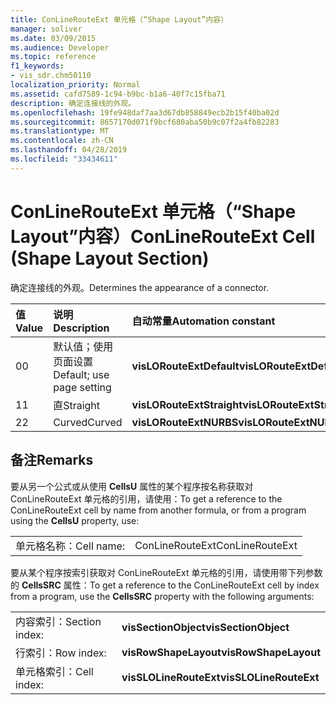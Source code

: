 ```yaml
---
title: ConLineRouteExt 单元格（“Shape Layout”内容）
manager: soliver
ms.date: 03/09/2015
ms.audience: Developer
ms.topic: reference
f1_keywords:
- vis_sdr.chm50110
localization_priority: Normal
ms.assetid: cafd7589-1c94-b9bc-b1a6-40f7c15fba71
description: 确定连接线的外观。
ms.openlocfilehash: 19fe948daf7aa3d67db858849ecb2b15f40ba02d
ms.sourcegitcommit: 8657170d071f9bcf680aba50b9c07f2a4fb82283
ms.translationtype: MT
ms.contentlocale: zh-CN
ms.lasthandoff: 04/28/2019
ms.locfileid: "33434611"
---
```

# <a name="conlinerouteext-cell-shape-layout-section"></a><span data-ttu-id="e61ad-103">ConLineRouteExt 单元格（“Shape Layout”内容）</span><span class="sxs-lookup"><span data-stu-id="e61ad-103">ConLineRouteExt Cell (Shape Layout Section)</span></span>

<span data-ttu-id="e61ad-104">确定连接线的外观。</span><span class="sxs-lookup"><span data-stu-id="e61ad-104">Determines the appearance of a connector.</span></span>
  
|<span data-ttu-id="e61ad-105">**值**</span><span class="sxs-lookup"><span data-stu-id="e61ad-105">**Value**</span></span>|<span data-ttu-id="e61ad-106">**说明**</span><span class="sxs-lookup"><span data-stu-id="e61ad-106">**Description**</span></span>|<span data-ttu-id="e61ad-107">**自动常量**</span><span class="sxs-lookup"><span data-stu-id="e61ad-107">**Automation constant**</span></span>|
|:-----|:-----|:-----|
| <span data-ttu-id="e61ad-108">0</span><span class="sxs-lookup"><span data-stu-id="e61ad-108">0</span></span>  <br/> | <span data-ttu-id="e61ad-109">默认值；使用页面设置</span><span class="sxs-lookup"><span data-stu-id="e61ad-109">Default; use page setting</span></span>  <br/> |<span data-ttu-id="e61ad-110">**visLORouteExtDefault**</span><span class="sxs-lookup"><span data-stu-id="e61ad-110">**visLORouteExtDefault**</span></span> <br/> |
| <span data-ttu-id="e61ad-111">1</span><span class="sxs-lookup"><span data-stu-id="e61ad-111">1</span></span>  <br/> | <span data-ttu-id="e61ad-112">直</span><span class="sxs-lookup"><span data-stu-id="e61ad-112">Straight</span></span>  <br/> |<span data-ttu-id="e61ad-113">**visLORouteExtStraight**</span><span class="sxs-lookup"><span data-stu-id="e61ad-113">**visLORouteExtStraight**</span></span> <br/> |
| <span data-ttu-id="e61ad-114">2</span><span class="sxs-lookup"><span data-stu-id="e61ad-114">2</span></span>  <br/> | <span data-ttu-id="e61ad-115">Curved</span><span class="sxs-lookup"><span data-stu-id="e61ad-115">Curved</span></span>  <br/> |<span data-ttu-id="e61ad-116">**visLORouteExtNURBS**</span><span class="sxs-lookup"><span data-stu-id="e61ad-116">**visLORouteExtNURBS**</span></span> <br/> |
   
## <a name="remarks"></a><span data-ttu-id="e61ad-117">备注</span><span class="sxs-lookup"><span data-stu-id="e61ad-117">Remarks</span></span>

<span data-ttu-id="e61ad-118">要从另一个公式或从使用 **CellsU** 属性的某个程序按名称获取对 ConLineRouteExt 单元格的引用，请使用：</span><span class="sxs-lookup"><span data-stu-id="e61ad-118">To get a reference to the ConLineRouteExt cell by name from another formula, or from a program using the **CellsU** property, use:</span></span> 
  
|||
|:-----|:-----|
| <span data-ttu-id="e61ad-119">单元格名称：</span><span class="sxs-lookup"><span data-stu-id="e61ad-119">Cell name:</span></span>  <br/> | <span data-ttu-id="e61ad-120">ConLineRouteExt</span><span class="sxs-lookup"><span data-stu-id="e61ad-120">ConLineRouteExt</span></span>  <br/> |
   
<span data-ttu-id="e61ad-121">要从某个程序按索引获取对 ConLineRouteExt 单元格的引用，请使用带下列参数的 **CellsSRC** 属性：</span><span class="sxs-lookup"><span data-stu-id="e61ad-121">To get a reference to the ConLineRouteExt cell by index from a program, use the **CellsSRC** property with the following arguments:</span></span> 
  
|||
|:-----|:-----|
| <span data-ttu-id="e61ad-122">内容索引：</span><span class="sxs-lookup"><span data-stu-id="e61ad-122">Section index:</span></span>  <br/> |<span data-ttu-id="e61ad-123">**visSectionObject**</span><span class="sxs-lookup"><span data-stu-id="e61ad-123">**visSectionObject**</span></span> <br/> |
| <span data-ttu-id="e61ad-124">行索引：</span><span class="sxs-lookup"><span data-stu-id="e61ad-124">Row index:</span></span>  <br/> |<span data-ttu-id="e61ad-125">**visRowShapeLayout**</span><span class="sxs-lookup"><span data-stu-id="e61ad-125">**visRowShapeLayout**</span></span> <br/> |
| <span data-ttu-id="e61ad-126">单元格索引：</span><span class="sxs-lookup"><span data-stu-id="e61ad-126">Cell index:</span></span>  <br/> |<span data-ttu-id="e61ad-127">**visSLOLineRouteExt**</span><span class="sxs-lookup"><span data-stu-id="e61ad-127">**visSLOLineRouteExt**</span></span> <br/> |
   

